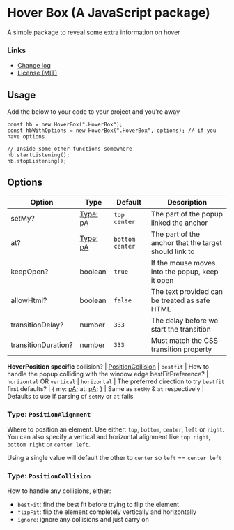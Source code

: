 # Hover Box (A JavaScript package)

A simple package to reveal some extra information on hover

### Links
- [Change log](./CHANGELOG.md)
- [License (MIT)](./LICENSE)

## Usage

Add the below to your code to your project and you're away

```TS
const hb = new HoverBox(".HoverBox");
const hbWithOptions = new HoverBox(".HoverBox", options); // if you have options

// Inside some other functions somewhere
hb.startListening();
hb.stopListening();
```

## Options

Option | Type | Default | Description
---|---|---|---
setMy? | [Type: pA][PositionAlignment] | `top center` | The part of the popup linked the anchor
at? | [Type: pA][PositionAlignment] | `bottom center` | The part of the anchor that the target should link to
keepOpen? | boolean | `true` | If the mouse moves into the popup, keep it open
allowHtml? | boolean | `false` | The text provided can be treated as safe HTML
transitionDelay? | number | `333` | The delay before we start the transition
transitionDuration? | number | `333` | Must match the CSS transition property
**HoverPosition specific**
collision? | [PositionCollision](#type-positioncollision) | `bestfit` | How to handle the popup colliding with the window edge
bestFitPreference? | `horizontal` OR `vertical` | `horizontal` | The preferred direction to try `bestfit` first
defaults? | { my: [pA][PositionAlignment]; at: [pA][PositionAlignment]; } | Same as `setMy` & `at` respectively | Defaults to use if parsing of `setMy` or `at` fails

### Type: `PositionAlignment`

Where to position an element. Use either: `top`, `bottom`, `center`, `left` or `right`. You can also specify a vertical and horizontal alignment like `top right`, `bottom right` or `center left`.


Using a single value will default the other to `center` so `left` == `center left`

### Type: `PositionCollision`

How to handle any collisions, either:

- `bestFit`: find the best fit before trying to flip the element
- `flipFit`: flip the element completely vertically and horizontally
- `ignore`: ignore any collisions and just carry on


[PositionAlignment]: #type-positionalignment